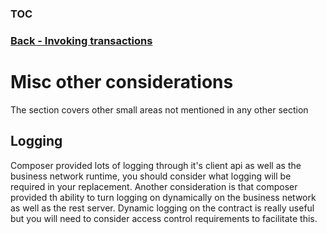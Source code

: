 ### [TOC](./TOC.md)
### [Back - Invoking transactions](./client.md)

# Misc other considerations
The section covers other small areas not mentioned in any other section

## Logging
Composer provided lots of logging through it's client api as well as the business network runtime, you should consider what logging will be required in your replacement. Another consideration is that composer provided th ability to turn logging on dynamically on the business network as well as the rest server. Dynamic logging on the contract is really useful but you will need to consider access control requirements to facilitate this.